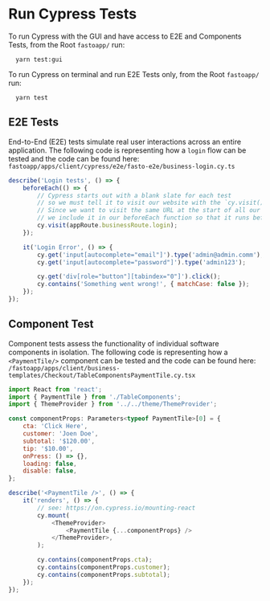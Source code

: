 # Run Cypress Tests

To run Cypress with the GUI and have access to E2E and Components Tests, from the Root `fastoapp/` run:

```
  yarn test:gui
```

To run Cypress on terminal and run E2E Tests only, from the Root `fastoapp/` run:

```
  yarn test
```

## E2E Tests

End-to-End (E2E) tests simulate real user interactions across an entire application. The following code is representing how a `login` flow can be tested and the code can be found here: `fastoapp/apps/client/cypress/e2e/fasto-e2e/business-login.cy.ts`

```js
describe('Login tests', () => {
	beforeEach(() => {
		// Cypress starts out with a blank slate for each test
		// so we must tell it to visit our website with the `cy.visit()` command.
		// Since we want to visit the same URL at the start of all our tests,
		// we include it in our beforeEach function so that it runs before each test
		cy.visit(appRoute.businessRoute.login);
	});

	it('Login Error', () => {
		cy.get('input[autocomplete="email"]').type('admin@admin.comm');
		cy.get('input[autocomplete="password"]').type('admin123');

		cy.get('div[role="button"][tabindex="0"]').click();
		cy.contains('Something went wrong!', { matchCase: false });
	});
});
```

## Component Test

Component tests assess the functionality of individual software components in isolation. The following code is representing how a `<PaymentTile/>` component can be tested and the code can be found here: `/fastoapp/apps/client/business-templates/Checkout/TableComponentsPaymentTile.cy.tsx`

```js
import React from 'react';
import { PaymentTile } from './TableComponents';
import { ThemeProvider } from '../../theme/ThemeProvider';

const componentProps: Parameters<typeof PaymentTile>[0] = {
	cta: 'Click Here',
	customer: 'Joen Doe',
	subtotal: '$120.00',
	tip: '$10.00',
	onPress: () => {},
	loading: false,
	disable: false,
};

describe('<PaymentTile />', () => {
	it('renders', () => {
		// see: https://on.cypress.io/mounting-react
		cy.mount(
			<ThemeProvider>
				<PaymentTile {...componentProps} />
			</ThemeProvider>,
		);

		cy.contains(componentProps.cta);
		cy.contains(componentProps.customer);
		cy.contains(componentProps.subtotal);
	});
});
```

